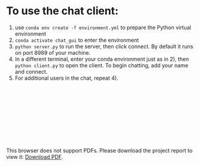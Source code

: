 # To use the chat client:

1) use `conda env create -f environment.yml` to prepare the Python virtual environment
2) `conda activate chat_gui` to enter the environment
3) `python server.py` to run the server, then click connect. By default it runs on port 8989 of your machine.
4) In a different terminal, enter your conda environment just as in 2), then `python client.py` to open the client. To begin chatting, add your name and connect.
5) For additional users in the chat, repeat 4). 

<object data="https://github.com/44Shu/UCSB-DS-CAPSTONE-INVOCA/blob/master/Invoca%20Capstone%20Final%20Project%20Report.pdf" type="application/pdf" width="700px" height="700px">
    <embed src="https://github.com/44Shu/UCSB-DS-CAPSTONE-INVOCA/blob/master/Invoca%20Capstone%20Final%20Project%20Report.pdf">
        <p>This browser does not support PDFs. Please download the project report to view it: <a href="https://github.com/44Shu/UCSB-DS-CAPSTONE-INVOCA/blob/master/Invoca%20Capstone%20Final%20Project%20Report.pdf">Download PDF</a>.</p>
    </embed>
</object>
